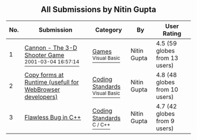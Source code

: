 ﻿<div align="center">

## All Submissions by Nitin Gupta

</div>

No.  | Submission | Category | By   | User Rating
---- | ---------- | -------- | ---- | -----------
1 | [Cannon \- The 3\-D Shooter Game<br /><sup>2001-03-04 16:57:14</sup>](https://github.com/Planet-Source-Code/nitin-gupta-cannon-the-3-d-shooter-game__1-21506) | [Games<br /><sup>Visual Basic</sup>](../ByCategory/games__1-38.md) | Nitin Gupta | 4.5 (59 globes from 13 users)
2 | [Copy forms at Runtime \(usefull for WebBrowser developers\)<br />](https://github.com/Planet-Source-Code/nitin-gupta-copy-forms-at-runtime-usefull-for-webbrowser-developers__1-22862) | [Coding Standards<br /><sup>Visual Basic</sup>](../ByCategory/coding-standards__1-43.md) | Nitin Gupta | 4.8 (48 globes from 10 users)
3 | [Flawless Bug in C\+\+<br />](https://github.com/Planet-Source-Code/nitin-gupta-flawless-bug-in-c__3-1636) | [Coding Standards<br /><sup>C / C++</sup>](../ByCategory/coding-standards__3-32.md) | Nitin Gupta | 4.7 (42 globes from 9 users)
